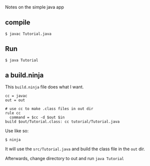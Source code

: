 Notes on the simple java app

## compile

```
$ javac Tutorial.java
```

## Run

```
$ java Tutorial
```


## a build.ninja

This `build.ninja` file does what I want.

```
cc = javac
out = out

# use cc to make .class files in out dir
rule cc
  command = $cc -d $out $in
build $out/Tutorial.class: cc tutorial/Tutorial.java
```

Use like so:

```
$ ninja
```

It will use the `src/Tutorial.java` and build the class file in the `out` dir.

Afterwards, change directory to out and run `java Tutorial`